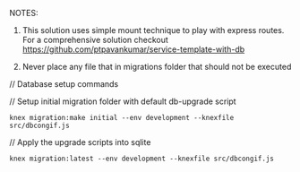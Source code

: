 NOTES: 
1. This solution uses simple mount technique to play with express routes. For a comprehensive solution checkout https://github.com/ptpavankumar/service-template-with-db 

2. Never place any file that in migrations folder that should not be executed

// Database setup commands

// Setup initial migration folder with default db-upgrade script
```
knex migration:make initial --env development --knexfile src/dbcongif.js
```

// Apply the upgrade scripts into sqlite
```
knex migration:latest --env development --knexfile src/dbcongif.js
```
